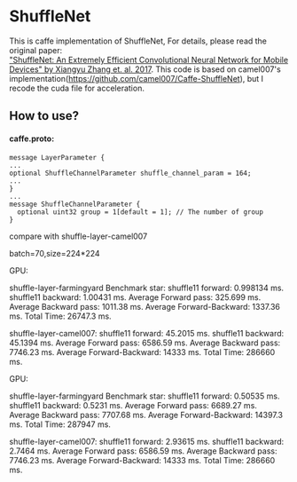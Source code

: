 # ShuffleNet
This is caffe implementation of ShuffleNet, For details, please read the original paper:  
["ShuffleNet: An Extremely Efficient Convolutional
Neural Network for Mobile Devices" by Xiangyu Zhang et. al. 2017](https://arxiv.org/pdf/1707.01083.pdf).
This code is based on camel007's implementation(https://github.com/camel007/Caffe-ShuffleNet), but I recode the cuda file for acceleration.

## How to use?
#### caffe.proto:
```
message LayerParameter {
...
optional ShuffleChannelParameter shuffle_channel_param = 164;
...
}
...
message ShuffleChannelParameter {
  optional uint32 group = 1[default = 1]; // The number of group
}
```
compare with shuffle-layer-camel007 

batch=70,size=224*224 

GPU:

shuffle-layer-farmingyard Benchmark star:
shuffle11	forward: 0.998134 ms.
shuffle11	backward: 1.00431 ms.
Average Forward pass: 325.699 ms.
Average Backward pass: 1011.38 ms.
Average Forward-Backward: 1337.36 ms.
Total Time: 26747.3 ms.

shuffle-layer-camel007:
shuffle11 forward: 45.2015 ms.
shuffle11 backward: 45.1394 ms.
Average Forward pass: 6586.59 ms.
Average Backward pass: 7746.23 ms.
Average Forward-Backward: 14333 ms.
Total Time: 286660 ms.

GPU:

shuffle-layer-farmingyard Benchmark star:
shuffle11	forward: 0.50535 ms.
shuffle11	backward: 0.5231 ms.
Average Forward pass: 6689.27 ms.
Average Backward pass: 7707.68 ms.
Average Forward-Backward: 14397.3 ms.
Total Time: 287947 ms.

shuffle-layer-camel007:
shuffle11	forward: 2.93615 ms.
shuffle11	backward: 2.7464 ms.
Average Forward pass: 6586.59 ms.
Average Backward pass: 7746.23 ms.
Average Forward-Backward: 14333 ms.
Total Time: 286660 ms.



